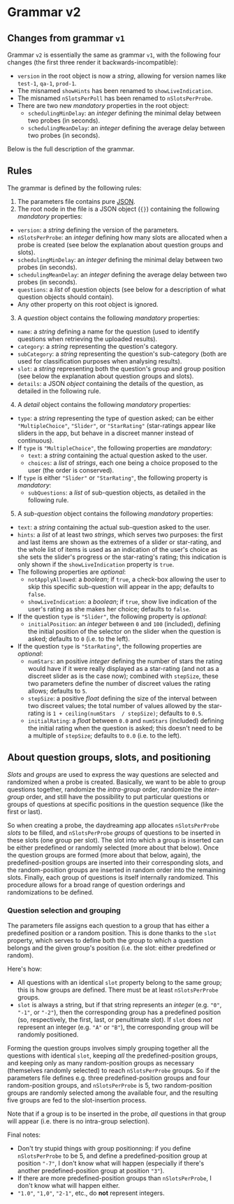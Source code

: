 Grammar v2
==========

Changes from grammar `v1`
-------------------------

Grammar `v2` is essentially the same as grammar `v1`, with the following four changes (the first three render it backwards-incompatible):
* `version` in the root object is now a *string*, allowing for version names like `test-1`, `qa-1`, `prod-1`.
* The misnamed `showHints` has been renamed to `showLiveIndication`.
* The misnamed `nSlotsPerPoll` has been renamed to `nSlotsPerProbe`.
* There are two new *mandatory* properties in the root object:
  * `schedulingMinDelay`: an *integer* defining the minimal delay between two probes (in seconds).
  * `schedulingMeanDelay`: an *integer* defining the average delay between two probes (in seconds).

Below is the full description of the grammar.

Rules
-----

The grammar is defined by the following rules:

1. The parameters file contains pure [JSON](http://json.org/).
2. The root node in the file is a JSON object (`{}`) containing the following *mandatory* properties:
  * `version`: a *string* defining the version of the parameters.
  * `nSlotsPerProbe`: an *integer* defining how many slots are allocated when a probe is created (see below the explanation about question groups and slots).
  * `schedulingMinDelay`: an *integer* defining the minimal delay between two probes (in seconds).
  * `schedulingMeanDelay`: an *integer* defining the average delay between two probes (in seconds).
  * `questions`: a *list* of question objects (see below for a description of what question objects should contain).
  * Any other property on this root object is ignored.
3. A *question* object contains the following *mandatory* properties:
  * `name`: a *string* defining a name for the question (used to identify questions when retrieving the uploaded results).
  * `category`: a *string* representing the question's category.
  * `subCategory`: a *string* representing the question's sub-category (both are used for classification purposes when analysing results).
  * `slot`: a *string* representing both the question's group and group position (see below the explanation about question groups and slots).
  * `details`: a JSON *object* containing the details of the question, as detailed in the following rule.
4. A *detail* object contains the following *mandatory* properties:
  * `type`: a *string* representing the type of question asked; can be either `"MultipleChoice"`, `"Slider"`, or `"StarRating"` (star-ratings appear like sliders in the app, but behave in a discreet manner instead of continuous).
  * If `type` is `"MultipleChoice"`, the following properties are *mandatory*:
    * `text`: a *string* containing the actual question asked to the user.
    * `choices`: a *list* of *strings*, each one being a choice proposed to the user (the order is conserved).
  * If `type` is either `"Slider"` or `"StarRating"`, the following property is *mandatory*:
    * `subQuestions`: a *list* of sub-question objects, as detailed in the following rule.
5. A *sub-question* object contains the following *mandatory* properties:
  * `text`: a *string* containing the actual sub-question asked to the user.
  * `hints`: a *list* of at least two *strings*, which serves two purposes: the first and last items are shown as the extremes of a slider or star-rating, and the whole list of items is used as an indication of the user's choice as she sets the slider's progress or the star-rating's rating; this indication is only shown if the `showLiveIndication` property is `true`.
  * The following properties are *optional*:
    * `notApplyAllowed`: a *boolean*; if `true`, a check-box allowing the user to skip this specific sub-question will appear in the app; defaults to `false`.
    * `showLiveIndication`: a *boolean*; if `true`, show live indication of the user's rating as she makes her choice; defaults to `false`.
  * If the question `type` is `"Slider"`, the following property is *optional*:
    * `initialPosition`: an *integer* between `0` and `100` (included), defining the initial position of the selector on the slider when the question is asked; defaults to `0` (i.e. to the left).
  * If the question `type` is `"StarRating"`, the following properties are *optional*:
    * `numStars`: an positive *integer* defining the number of stars the rating would have if it were really displayed as a star-rating (and not as a discreet slider as is the case now); combined with `stepSize`, these two parameters define the number of discreet values the rating allows; defaults to `5`.
    * `stepSize`: a positive *float* defining the size of the interval between two discreet values; the total number of values allowed by the star-rating is `1 + ceiling(numStars  / stepSize)`; defaults to `0.5`.
    * `initialRating`: a *float* between `0.0` and `numStars` (included) defining the initial rating when the question is asked; this doesn't need to be a multiple of `stepSize`; defaults to `0.0` (i.e. to the left).


About question groups, slots, and positioning
---------------------------------------------

*Slots* and *groups* are used to express the way questions are selected and randomized when a probe is created. Basically, we want to be able to group questions together, randomize the *intra-group* order, randomize the *inter-group* order, and still have the possibility to put particular questions or groups of questions at specific positions in the question sequence (like the first or last).

So when creating a probe, the daydreaming app allocates `nSlotsPerProbe` *slots* to be filled, and `nSlotsPerProbe` *groups* of questions to be inserted in these slots (one group per slot). The slot into which a group is inserted can be either predefined or randomly selected (more about that below). Once the question groups are formed (more about that below, again), the predefined-position groups are inserted into their corresponding slots, and the random-position groups are inserted in random order into the remaining slots. Finally, each group of questions is itself internally randomized. This procedure allows for a broad range of question orderings and randomizations to be defined.

### Question selection and grouping

The parameters file assigns each question to a group that has either a predefined position or a random position. This is done thanks to the `slot` property, which serves to define both the group to which a question belongs and the given group's position (i.e. the slot: either predefined or random).

Here's how:

* All questions with an identical `slot` property belong to the same group; this is how groups are defined. There must be at least `nSlotsPerProbe` groups.
* `slot` is always a string, but if that string represents an *integer* (e.g. `"0"`, `"-1"`, or `"-2"`), then the corresponding group has a predefined position (so, respectively, the first, last, or penultimate slot). If `slot` does *not* represent an integer (e.g. `"A"` or `"B"`), the corresponding group will be randomly positioned.

Forming the question groups involves simply grouping together all the questions with identical `slot`, keeping *all* the predefined-position groups, and keeping only as many random-position groups as necessary (themselves randomly selected) to reach `nSlotsPerProbe` groups. So if the parameters file defines e.g. three predefined-position groups and four random-position groups, and `nSlotsPerProbe` is 5, two random-position groups are randomly selected among the available four, and the resulting five groups are fed to the slot-insertion process.

Note that if a group is to be inserted in the probe, *all* questions in that group will appear (i.e. there is no intra-group selection).

Final notes:
* Don't try stupid things with group positionning: if you define `nSlotsPerProbe` to be 5, and define a predefined-position group at position `"-7"`, I don't know what will happen (especially if there's another predefined-position group at position `"3"`).
* If there are more predefined-position groups than `nSlotsPerProbe`, I don't know what will happen either.
* `"1.0"`, `"1,0"`, `"2-1"`, etc., do **not** represent integers.

